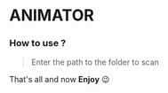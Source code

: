 # ANIMATOR

### How to use ?

> Enter the path to the folder to scan

That's all and now **Enjoy** :wink:
